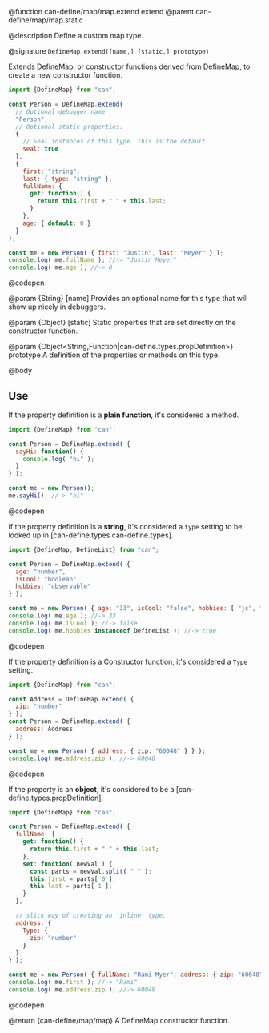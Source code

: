 @function can-define/map/map.extend extend
@parent can-define/map/map.static

@description Define a custom map type.

@signature `DefineMap.extend([name,] [static,] prototype)`

  Extends DefineMap, or constructor functions derived from DefineMap,
  to create a new constructor function.

  ```js
  import {DefineMap} from "can";

  const Person = DefineMap.extend(
    // Optional debugger name
    "Person",
	// Optional static properties.
    {
      // Seal instances of this type. This is the default.
      seal: true
    },
    {
      first: "string",
      last: { type: "string" },
      fullName: {
        get: function() {
          return this.first + " " + this.last;
        }
      },
      age: { default: 0 }
    }
  );

  const me = new Person( { first: "Justin", last: "Meyer" } );
  console.log( me.fullName ); //-> "Justin Meyer"
  console.log( me.age ); //-> 0
  ```
  @codepen

  @param {String} [name] Provides an optional name for this type that will
  show up nicely in debuggers.

  @param {Object} [static] Static properties that are set directly on the
  constructor function.

  @param {Object<String,Function|can-define.types.propDefinition>} prototype A definition of the properties or methods on this type.

@body

## Use

If the property definition is a __plain function__, it's considered a method.

```js
import {DefineMap} from "can";

const Person = DefineMap.extend( {
  sayHi: function() {
    console.log( "hi" );
  }
} );

const me = new Person();
me.sayHi(); //-> "hi"
```
@codepen

If the property definition is a __string__, it's considered a `type` setting to be looked up in [can-define.types can-define.types].

```js
import {DefineMap, DefineList} from "can";

const Person = DefineMap.extend( {
  age: "number",
  isCool: "boolean",
  hobbies: "observable"
} );

const me = new Person( { age: "33", isCool: "false", hobbies: [ "js", "bball" ] } );
console.log( me.age ); //-> 33
console.log( me.isCool ); //-> false
console.log( me.hobbies instanceof DefineList ); //-> true
```
@codepen


If the property definition is a Constructor function, it's considered a `Type` setting.

```js
import {DefineMap} from "can";

const Address = DefineMap.extend( {
  zip: "number"
} );
const Person = DefineMap.extend( {
  address: Address
} );

const me = new Person( { address: { zip: "60048" } } );
console.log( me.address.zip ); //-> 60048
```
@codepen

If the property is an __object__, it's considered to be a [can-define.types.propDefinition].

```js
import {DefineMap} from "can";

const Person = DefineMap.extend( {
  fullName: {
    get: function() {
      return this.first + " " + this.last;
    },
    set: function( newVal ) {
      const parts = newVal.split( " " );
      this.first = parts[ 0 ];
      this.last = parts[ 1 ];
    }
  },

  // slick way of creating an 'inline' type.
  address: {
    Type: {
      zip: "number"
    }
  }
} );

const me = new Person( { fullName: "Rami Myer", address: { zip: "60048" } } );
console.log( me.first ); //-> "Rami"
console.log( me.address.zip ); //-> 60048
```
@codepen

@return {can-define/map/map} A DefineMap constructor function.
